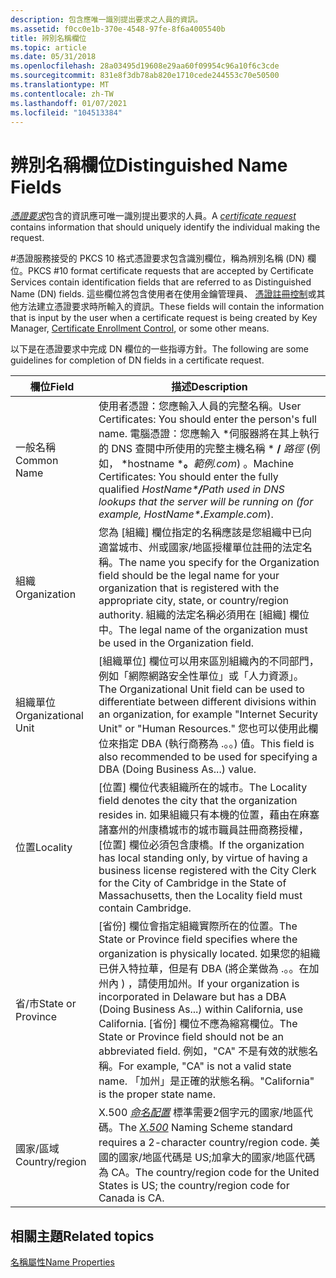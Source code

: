 ```yaml
---
description: 包含應唯一識別提出要求之人員的資訊。
ms.assetid: f0cc0e1b-370e-4548-97fe-8f6a4005540b
title: 辨別名稱欄位
ms.topic: article
ms.date: 05/31/2018
ms.openlocfilehash: 28a03495d19608e29aa60f09954c96a10f6c3cde
ms.sourcegitcommit: 831e8f3db78ab820e1710cede244553c70e50500
ms.translationtype: MT
ms.contentlocale: zh-TW
ms.lasthandoff: 01/07/2021
ms.locfileid: "104513384"
---
```

# <a name="distinguished-name-fields"></a><span data-ttu-id="a5f69-103">辨別名稱欄位</span><span class="sxs-lookup"><span data-stu-id="a5f69-103">Distinguished Name Fields</span></span>

<span data-ttu-id="a5f69-104">[*憑證要求*](../secgloss/c-gly.md)包含的資訊應可唯一識別提出要求的人員。</span><span class="sxs-lookup"><span data-stu-id="a5f69-104">A [*certificate request*](../secgloss/c-gly.md) contains information that should uniquely identify the individual making the request.</span></span>

<span data-ttu-id="a5f69-105">\#憑證服務接受的 PKCS 10 格式憑證要求包含識別欄位，稱為辨別名稱 (DN) 欄位。</span><span class="sxs-lookup"><span data-stu-id="a5f69-105">PKCS \#10 format certificate requests that are accepted by Certificate Services contain identification fields that are referred to as Distinguished Name (DN) fields.</span></span> <span data-ttu-id="a5f69-106">這些欄位將包含使用者在使用金鑰管理員、 [憑證註冊控制](certificate-enrollment-control.md)或其他方法建立憑證要求時所輸入的資訊。</span><span class="sxs-lookup"><span data-stu-id="a5f69-106">These fields will contain the information that is input by the user when a certificate request is being created by Key Manager, [Certificate Enrollment Control](certificate-enrollment-control.md), or some other means.</span></span>

<span data-ttu-id="a5f69-107">以下是在憑證要求中完成 DN 欄位的一些指導方針。</span><span class="sxs-lookup"><span data-stu-id="a5f69-107">The following are some guidelines for completion of DN fields in a certificate request.</span></span>



| <span data-ttu-id="a5f69-108">欄位</span><span class="sxs-lookup"><span data-stu-id="a5f69-108">Field</span></span>               | <span data-ttu-id="a5f69-109">描述</span><span class="sxs-lookup"><span data-stu-id="a5f69-109">Description</span></span>                                                                                                                                                                                                                                                                                                                                                      |
|---------------------|------------------------------------------------------------------------------------------------------------------------------------------------------------------------------------------------------------------------------------------------------------------------------------------------------------------------------------------------------------------|
| <span data-ttu-id="a5f69-110">一般名稱</span><span class="sxs-lookup"><span data-stu-id="a5f69-110">Common Name</span></span>         | <span data-ttu-id="a5f69-111">使用者憑證：您應輸入人員的完整名稱。</span><span class="sxs-lookup"><span data-stu-id="a5f69-111">User Certificates: You should enter the person's full name.</span></span> <span data-ttu-id="a5f69-112">電腦憑證：您應輸入 \*伺服器將在其上執行的 DNS 查閱中所使用的完整主機名稱 \* **/** _路徑_ (例如， \*hostname \***。**_範例_*_.com_*) 。</span><span class="sxs-lookup"><span data-stu-id="a5f69-112">Machine Certificates: You should enter the fully qualified *HostName\***/**_Path_ used in DNS lookups that the server will be running on (for example, *HostName\***.**_Example_*_.com_*).</span></span><br/>                                                                                                  |
| <span data-ttu-id="a5f69-113">組織</span><span class="sxs-lookup"><span data-stu-id="a5f69-113">Organization</span></span>        | <span data-ttu-id="a5f69-114">您為 [組織] 欄位指定的名稱應該是您組織中已向適當城市、州或國家/地區授權單位註冊的法定名稱。</span><span class="sxs-lookup"><span data-stu-id="a5f69-114">The name you specify for the Organization field should be the legal name for your organization that is registered with the appropriate city, state, or country/region authority.</span></span> <span data-ttu-id="a5f69-115">組織的法定名稱必須用在 [組織] 欄位中。</span><span class="sxs-lookup"><span data-stu-id="a5f69-115">The legal name of the organization must be used in the Organization field.</span></span>                                                                                                      |
| <span data-ttu-id="a5f69-116">組織單位</span><span class="sxs-lookup"><span data-stu-id="a5f69-116">Organizational Unit</span></span> | <span data-ttu-id="a5f69-117">[組織單位] 欄位可以用來區別組織內的不同部門，例如「網際網路安全性單位」或「人力資源」。</span><span class="sxs-lookup"><span data-stu-id="a5f69-117">The Organizational Unit field can be used to differentiate between different divisions within an organization, for example "Internet Security Unit" or "Human Resources."</span></span> <span data-ttu-id="a5f69-118">您也可以使用此欄位來指定 DBA (執行商務為 .。。) 值。</span><span class="sxs-lookup"><span data-stu-id="a5f69-118">This field is also recommended to be used for specifying a DBA (Doing Business As...) value.</span></span>                                                                                           |
| <span data-ttu-id="a5f69-119">位置</span><span class="sxs-lookup"><span data-stu-id="a5f69-119">Locality</span></span>            | <span data-ttu-id="a5f69-120">[位置] 欄位代表組織所在的城市。</span><span class="sxs-lookup"><span data-stu-id="a5f69-120">The Locality field denotes the city that the organization resides in.</span></span> <span data-ttu-id="a5f69-121">如果組織只有本機的位置，藉由在麻塞諸塞州的州康橋城市的城市職員註冊商務授權，[位置] 欄位必須包含康橋。</span><span class="sxs-lookup"><span data-stu-id="a5f69-121">If the organization has local standing only, by virtue of having a business license registered with the City Clerk for the City of Cambridge in the State of Massachusetts, then the Locality field must contain Cambridge.</span></span>                                                                |
| <span data-ttu-id="a5f69-122">省/市</span><span class="sxs-lookup"><span data-stu-id="a5f69-122">State or Province</span></span>   | <span data-ttu-id="a5f69-123">[省份] 欄位會指定組織實際所在的位置。</span><span class="sxs-lookup"><span data-stu-id="a5f69-123">The State or Province field specifies where the organization is physically located.</span></span> <span data-ttu-id="a5f69-124">如果您的組織已併入特拉華，但是有 DBA (將企業做為 .。。在加州內 ) ，請使用加州。</span><span class="sxs-lookup"><span data-stu-id="a5f69-124">If your organization is incorporated in Delaware but has a DBA (Doing Business As...) within California, use California.</span></span> <span data-ttu-id="a5f69-125">[省份] 欄位不應為縮寫欄位。</span><span class="sxs-lookup"><span data-stu-id="a5f69-125">The State or Province field should not be an abbreviated field.</span></span> <span data-ttu-id="a5f69-126">例如，"CA" 不是有效的狀態名稱。</span><span class="sxs-lookup"><span data-stu-id="a5f69-126">For example, "CA" is not a valid state name.</span></span> <span data-ttu-id="a5f69-127">「加州」是正確的狀態名稱。</span><span class="sxs-lookup"><span data-stu-id="a5f69-127">"California" is the proper state name.</span></span> |
| <span data-ttu-id="a5f69-128">國家/區域</span><span class="sxs-lookup"><span data-stu-id="a5f69-128">Country/region</span></span>      | <span data-ttu-id="a5f69-129">X.500 [*命名配置*](../secgloss/x-gly.md) 標準需要2個字元的國家/地區代碼。</span><span class="sxs-lookup"><span data-stu-id="a5f69-129">The [*X.500*](../secgloss/x-gly.md) Naming Scheme standard requires a 2-character country/region code.</span></span> <span data-ttu-id="a5f69-130">美國的國家/地區代碼是 US;加拿大的國家/地區代碼為 CA。</span><span class="sxs-lookup"><span data-stu-id="a5f69-130">The country/region code for the United States is US; the country/region code for Canada is CA.</span></span>                                                                                                                          |



 

## <a name="related-topics"></a><span data-ttu-id="a5f69-131">相關主題</span><span class="sxs-lookup"><span data-stu-id="a5f69-131">Related topics</span></span>

<dl> <dt>

[<span data-ttu-id="a5f69-132">名稱屬性</span><span class="sxs-lookup"><span data-stu-id="a5f69-132">Name Properties</span></span>](name-properties.md)
</dt> </dl>

 

 
